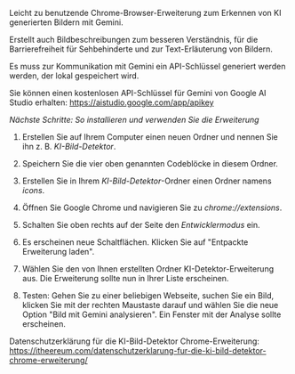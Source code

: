 Leicht zu benutzende Chrome-Browser-Erweiterung zum Erkennen von KI generierten Bildern mit Gemini.

Erstellt auch Bildbeschreibungen zum besseren Verständnis, für die Barrierefreiheit für Sehbehinderte und zur Text-Erläuterung von Bildern.

Es muss zur Kommunikation mit Gemini ein API-Schlüssel generiert werden werden, der lokal gespeichert wird.

Sie können einen kostenlosen API-Schlüssel für Gemini von Google AI Studio erhalten: https://aistudio.google.com/app/apikey

*Nächste Schritte: So installieren und verwenden Sie die Erweiterung*

1. Erstellen Sie auf Ihrem Computer einen neuen Ordner und nennen Sie ihn z. B. *KI-Bild-Detektor*.

2. Speichern Sie die vier oben genannten Codeblöcke in diesem Ordner.

3. Erstellen Sie in Ihrem *KI-Bild-Detektor*-Ordner einen Ordner namens *icons*.

4. Öffnen Sie Google Chrome und navigieren Sie zu *chrome://extensions*.

5. Schalten Sie oben rechts auf der Seite den *Entwicklermodus* ein.

6. Es erscheinen neue Schaltflächen. Klicken Sie auf "Entpackte Erweiterung laden".

7. Wählen Sie den von Ihnen erstellten Ordner KI-Detektor-Erweiterung aus. Die Erweiterung sollte nun in Ihrer Liste erscheinen.

8. Testen: Gehen Sie zu einer beliebigen Webseite, suchen Sie ein Bild, klicken Sie mit der rechten Maustaste darauf und wählen Sie die neue Option "Bild mit Gemini analysieren". Ein Fenster mit der Analyse sollte erscheinen.

Datenschutzerklärung für die KI-Bild-Detektor Chrome-Erweiterung: https://itheereum.com/datenschutzerklarung-fur-die-ki-bild-detektor-chrome-erweiterung/
